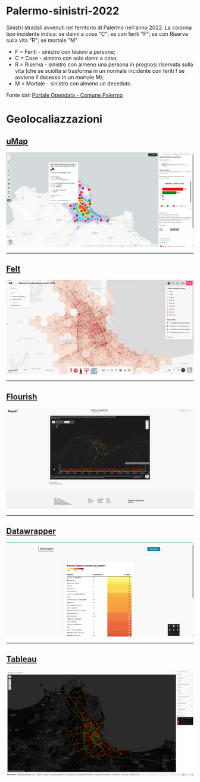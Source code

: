 # Palermo-sinistri-2022
Sinistri stradali avvenuti nel territorio di Palermo nell'anno 2022. La colonna tipo incidente indica:  se danni a cose "C"; se con feriti "F"; se con Riserva sulla vita "R"; se mortale "M"

-    F = Feriti - sinistro con lesioni a persone;
-    C = Cose - sinistro con solo danni a cose;
-    R = Riserva - sinistro con almeno una persona in prognosi riservata sulla vita (che se sciolta si trasforma in un normale incidente con feriti f se avviene il decesso in un mortale M);
-    M = Mortale - sinistro con almeno un deceduto.

Fonte dati [Portale Opendata - Comune Palermo](https://opendata.comune.palermo.it/opendata-dataset.php?dataset=1713)

# Geolocaliazzazioni


## [uMap](http://u.osmfr.org/m/971650/)

[![Umap](/dati/img/umap.png "Umap - Palermo | Localizzazione sinistri 2022")](http://u.osmfr.org/m/971650/)

---

## [Felt](https://felt.com/map/Palermo-Localizzazione-sinistri-2022-9AKlAYNeUTM9B6Ls19A9Bk9CMRB?loc=38.11246,13.35703,13.42z&share=1)

[![Felt](/dati/img/felt.png "Umap - Palermo | Localizzazione sinistri 2022")](https://felt.com/map/Palermo-Localizzazione-sinistri-2022-9AKlAYNeUTM9B6Ls19A9Bk9CMRB?loc=38.11246,13.35703,13.42z&share=1)

---

## [Flourish](https://public.flourish.studio/story/2056513/)

[![Flourish](/dati/img/flourish.png "Flourish - Palermo | Localizzazione sinistri 2022")](https://public.flourish.studio/story/2056513/)

---

## [Datawrapper](https://www.datawrapper.de/_/BwJaC/)

[![Datawrapper](/dati/img/datawrapper.png "Palermo numero di sinistri per quartiere")](https://www.datawrapper.de/_/BwJaC/)

---

## [Tableau](https://public.tableau.com/views/PalermoSinistri2022/Sinistri_2022?:language=it-IT&publish=yes&:display_count=n&:origin=viz_share_link)

[![tableau](/dati/img/tableau.png "Palermo numero di sinistri per quartiere")](https://public.tableau.com/views/PalermoSinistri2022/Sinistri_2022?:language=it-IT&publish=yes&:display_count=n&:origin=viz_share_link)

